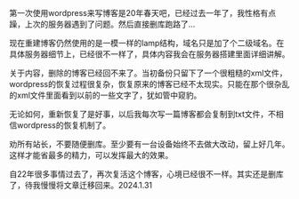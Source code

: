 第一次使用wordpress来写博客是20年春天吧，已经过去一年了，我性格有点躁，上次的服务器遇到了问题。然后直接删库跑路了…

现在重建博客仍然使用的是一模一样的lamp结构，域名只是加了个二级域名。在具体服务器细节上，已经很不一样了，具体内容我会在服务器搭建里面详细讲解。

关于内容，删除的博客已经回不来了。当初备份只留下了一个很粗糙的xml文件，wordpress的恢复过程很复杂，恢复原来的博客已经不太现实。只能在那个很杂乱的xml文件里面看到以前的一些文字了，犹如管中窥豹。

无论如何，重新恢复了是好事，以后我每次写一篇博客都会复制到txt文件，不相信wordpress的恢复机制了。

劝所有站长，不要随便删库。至少要有一台设备始终不去做大改动，留上好几年。这样才能省最多的精力，可以发挥最大的效果。


自22年很多事情过去了，再次复活这个博客，心境已经很不一样。其实还是删库了，待我慢慢将文章迁移回来。2024.1.31